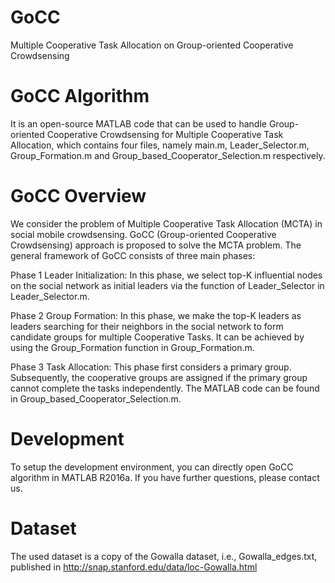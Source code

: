 # GoCC
Multiple Cooperative Task Allocation on Group-oriented Cooperative Crowdsensing
# GoCC Algorithm
It is an open-source MATLAB code that can be used to handle Group-oriented Cooperative Crowdsensing for Multiple Cooperative Task Allocation, which contains four files, namely main.m, Leader_Selector.m, Group_Formation.m and Group_based_Cooperator_Selection.m respectively.
# GoCC Overview
We consider the problem of Multiple Cooperative Task Allocation (MCTA) in social mobile crowdsensing.  GoCC (Group-oriented Cooperative Crowdsensing) approach is proposed to solve the MCTA problem. The general framework of GoCC consists of three main phases:

Phase 1 Leader Initialization: In this phase, we select top-K influential nodes on the social network as initial leaders via the function of Leader_Selector in Leader_Selector.m. 

Phase 2 Group Formation: In this phase, we make the top-K leaders as leaders searching for their neighbors in the social network to form candidate groups for multiple Cooperative Tasks. It can be achieved by using the Group_Formation function in Group_Formation.m.

Phase 3 Task Allocation: This phase first considers a primary group. Subsequently, the cooperative groups are assigned if the primary group cannot complete the tasks independently. The MATLAB code can be found in Group_based_Cooperator_Selection.m.

# Development
To setup the development environment, you can directly open GoCC algorithm in MATLAB R2016a. If you have further questions, please contact us.

# Dataset
The used dataset is a copy of the Gowalla dataset, i.e., Gowalla_edges.txt, published in http://snap.stanford.edu/data/loc-Gowalla.html
